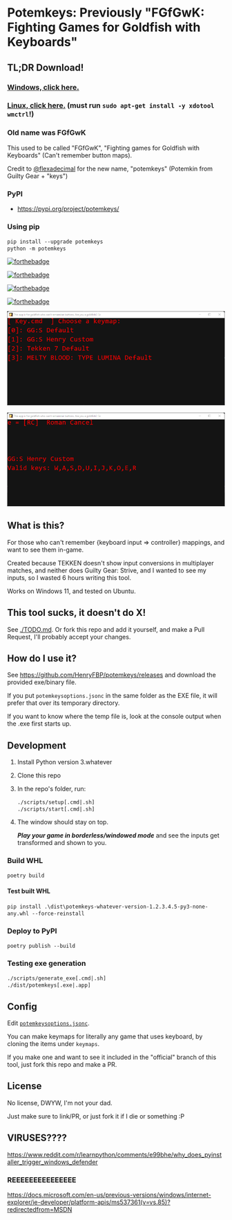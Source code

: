 # Potemkeys: Previously "FGfGwK: Fighting Games for Goldfish with Keyboards"

## TL;DR Download!

### [Windows, click here.](https://github.com/HenryFBP/potemkeys/releases/download/latest-windows/potemkeys.exe)

### [Linux, click here.](https://github.com/HenryFBP/potemkeys/releases/download/latest-ubuntu/potemkeys) (must run `sudo apt-get install -y xdotool wmctrl`!)

### Old name was FGfGwK

This used to be called "FGfGwK", "Fighting games for Goldfish with Keyboards" (Can't remember button maps).

Credit to [@flexadecimal](https://github.com/flexadecimal) for the new name, "potemkeys" (Potemkin from Guilty Gear + "keys")

### PyPI

-   <https://pypi.org/project/potemkeys/>

### Using pip

    pip install --upgrade potemkeys
    python -m potemkeys

[![forthebadge](https://forthebadge.com/images/badges/you-didnt-ask-for-this.svg)](https://forthebadge.com)

[![forthebadge](https://forthebadge.com/images/badges/built-with-swag.svg)](https://forthebadge.com)

[![forthebadge](https://forthebadge.com/images/badges/check-it-out.svg)](https://forthebadge.com)

[![forthebadge](https://forthebadge.com/images/badges/compatibility-club-penguin.svg)](https://forthebadge.com)

![A picture of the application.](/media/screenshot1.png)

![Another picture of the application.](/media/screenshot2.png)

## What is this?

For those who can't remember {keyboard input => controller} mappings, and want to see them in-game.

Created because TEKKEN doesn't show input conversions in multiplayer matches, and neither does Guilty Gear: Strive, 
and I wanted to see my inputs, so I wasted 6 hours writing this tool.

Works on Windows 11, and tested on Ubuntu.

## This tool sucks, it doesn't do X!

See [./TODO.md](./TODO.md). Or fork this repo and add it yourself, and make a Pull Request, I'll probably accept your changes.

## How do I use it?

See <https://github.com/HenryFBP/potemkeys/releases> and download the provided exe/binary file.
 
If you put `potemkeysoptions.jsonc` in the same folder as the EXE file, it will prefer that over its temporary directory.

If you want to know where the temp file is, look at the console output when the .exe first starts up.

##  Development

1.  Install Python version 3.whatever
2.  Clone this repo
3.  In the repo's folder, run:

    ```
    ./scripts/setup[.cmd|.sh]
    ./scripts/start[.cmd|.sh]
    ```

4.  The window should stay on top.

    ***Play your game in borderless/windowed mode*** and see the inputs get transformed and shown to you.

### Build WHL

    poetry build

#### Test built WHL

    pip install .\dist\potemkeys-whatever-version-1.2.3.4.5-py3-none-any.whl --force-reinstall

### Deploy to PyPI

    poetry publish --build

### Testing exe generation

    ./scripts/generate_exe[.cmd|.sh]
    ./dist/potemkeys[.exe|.app]

## Config

Edit [`potemkeysoptions.jsonc`](/potemkeys/potemkeysoptions.jsonc).

You can make keymaps for literally any game that uses keyboard, by cloning the items under `keymaps`.

If you make one and want to see it included in the "official" branch of this tool, just fork this repo and make a PR.

## License

No license, DWYW, I'm not your dad.

Just make sure to link/PR, or just fork it if I die or something :P

## VIRUSES????

https://www.reddit.com/r/learnpython/comments/e99bhe/why_does_pyinstaller_trigger_windows_defender

### REEEEEEEEEEEEEEE

https://docs.microsoft.com/en-us/previous-versions/windows/internet-explorer/ie-developer/platform-apis/ms537361(v=vs.85)?redirectedfrom=MSDN

